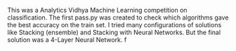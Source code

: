 This was a Analytics Vidhya Machine Learning competition on classification. The first pass.py was created to check which algorithms gave the best accuracy on the train set.
I tried many configurations of solutions like Stacking (ensemble) and Stacking with Neural Networks. But the final solution was a 4-Layer Neural Network. f
